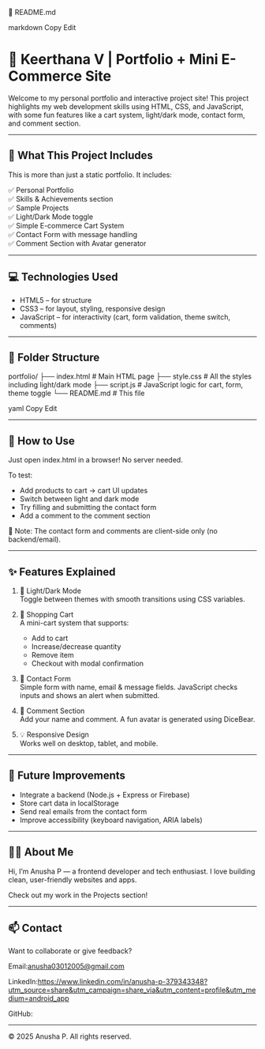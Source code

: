 
📄 README.md

markdown
Copy
Edit
# 🌟 Keerthana V | Portfolio + Mini E-Commerce Site

Welcome to my personal portfolio and interactive project site! This project highlights my web development skills using HTML, CSS, and JavaScript, with some fun features like a cart system, light/dark mode, contact form, and comment section.

---

## 🧾 What This Project Includes

This is more than just a static portfolio. It includes:

✅ Personal Portfolio  
✅ Skills & Achievements section  
✅ Sample Projects  
✅ Light/Dark Mode toggle  
✅ Simple E-commerce Cart System  
✅ Contact Form with message handling  
✅ Comment Section with Avatar generator  

---

## 💻 Technologies Used

- HTML5 – for structure
- CSS3 – for layout, styling, responsive design
- JavaScript – for interactivity (cart, form validation, theme switch, comments)

---

## 📂 Folder Structure

portfolio/
├── index.html # Main HTML page
├── style.css # All the styles including light/dark mode
├── script.js # JavaScript logic for cart, form, theme toggle
└── README.md # This file

yaml
Copy
Edit

---

## 🔧 How to Use

Just open index.html in a browser! No server needed.

To test:
- Add products to cart → cart UI updates
- Switch between light and dark mode
- Try filling and submitting the contact form
- Add a comment to the comment section

📝 Note: The contact form and comments are client-side only (no backend/email).

---

## ✨ Features Explained

1. 🎨 Light/Dark Mode  
   Toggle between themes with smooth transitions using CSS variables.

2. 🛒 Shopping Cart  
   A mini-cart system that supports:
   - Add to cart
   - Increase/decrease quantity
   - Remove item
   - Checkout with modal confirmation

3. 📧 Contact Form  
   Simple form with name, email & message fields. JavaScript checks inputs and shows an alert when submitted.

4. 💬 Comment Section  
   Add your name and comment. A fun avatar is generated using DiceBear.

5. 💡 Responsive Design  
   Works well on desktop, tablet, and mobile.

---

## 🚀 Future Improvements

- Integrate a backend (Node.js + Express or Firebase)
- Store cart data in localStorage
- Send real emails from the contact form
- Improve accessibility (keyboard navigation, ARIA labels)

---

## 🙋‍♀️ About Me

Hi, I’m Anusha P — a frontend developer and tech enthusiast. I love building clean, user-friendly websites and apps.

Check out my work in the Projects section!

---

## 📫 Contact

Want to collaborate or give feedback?

Email:anusha03012005@gmail.com  

LinkedIn:https://www.linkedin.com/in/anusha-p-379343348?utm_source=share&utm_campaign=share_via&utm_content=profile&utm_medium=android_app

GitHub: 

---

© 2025 Anusha P. All rights reserved.

